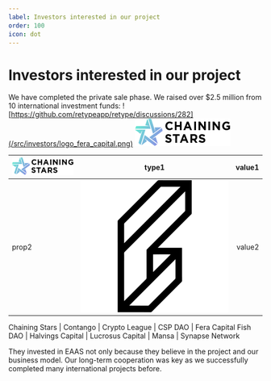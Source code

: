 ```yaml
---
label: Investors interested in our project
order: 100
icon: dot
---
```


# Investors interested in our project

We have completed the private sale phase. We raised over $2.5 million from 10 international investment funds:
![https://github.com/retypeapp/retype/discussions/282](/src/investors/logo_fera_capital.png)
[![](/src/investors/logo_chaining_stars.png)](https://semver.org/)

![](/src/investors/logo_chaining_stars.png) | type1 | value1
:---   | :---: | ---:
prop2 | ![](/src/investors/logo_fera_capital.png) | value2

Chaining Stars | Contango | Crypto League | CSP DAO | Fera Capital
 Fish DAO | Halvings Capital | Lucrosus Capital | Mansa | Synapse Network

They invested in EAAS not only because they believe in the project and our business model. Our long-term cooperation was key as we successfully completed many international projects before.